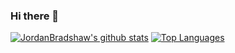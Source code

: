### Hi there 👋

<!--
**JordanBradshaw/JordanBradshaw** is a ✨ _special_ ✨ repository because its `README.md` (this file) appears on your GitHub profile.

Here are some ideas to get you started:

- 🔭 I’m currently working on ...
- 🌱 I’m currently learning ...
- 👯 I’m looking to collaborate on ...
- 🤔 I’m looking for help with ...
- 💬 Ask me about ...
- 📫 How to reach me: ...
- 😄 Pronouns: ...
- ⚡ Fun fact: ...
-->

[![JordanBradshaw's github stats](https://github-readme-stats.vercel.app/api?username=jordanbradshaw&count_private=true&show_icons=true&theme=dark&include_all_commits=true)](https://github.com/jordanbradshaw/github-readme-stats)
[![Top Languages](https://github-readme-stats.vercel.app/api/top-langs/?username=jordanbradshaw)](https://github.com/jordanbradshaw/github-readme-stats)
